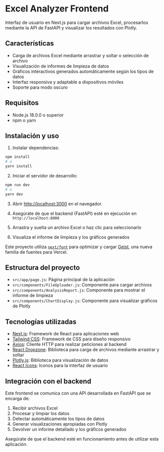 # Excel Analyzer Frontend

Interfaz de usuario en Next.js para cargar archivos Excel, procesarlos mediante la API de FastAPI y visualizar los resultados con Plotly.

## Características

- Carga de archivos Excel mediante arrastrar y soltar o selección de archivo
- Visualización de informes de limpieza de datos
- Gráficos interactivos generados automáticamente según los tipos de datos
- Interfaz responsiva y adaptable a dispositivos móviles
- Soporte para modo oscuro

## Requisitos

- Node.js 18.0.0 o superior
- npm o yarn

## Instalación y uso

1. Instalar dependencias:

```bash
npm install
# o
yarn install
```

2. Iniciar el servidor de desarrollo:

```bash
npm run dev
# o
yarn dev
```

3. Abrir [http://localhost:3000](http://localhost:3000) en el navegador.

4. Asegúrate de que el backend (FastAPI) esté en ejecución en `http://localhost:8000`

5. Arrastra y suelta un archivo Excel o haz clic para seleccionarlo

6. Visualiza el informe de limpieza y los gráficos generados

Este proyecto utiliza [`next/font`](https://nextjs.org/docs/app/building-your-application/optimizing/fonts) para optimizar y cargar [Geist](https://vercel.com/font), una nueva familia de fuentes para Vercel.

## Estructura del proyecto

- `src/app/page.js`: Página principal de la aplicación
- `src/components/FileUploader.js`: Componente para cargar archivos
- `src/components/AnalysisReport.js`: Componente para mostrar el informe de limpieza
- `src/components/ChartDisplay.js`: Componente para visualizar gráficos de Plotly

## Tecnologías utilizadas

- [Next.js](https://nextjs.org/docs): Framework de React para aplicaciones web
- [Tailwind CSS](https://tailwindcss.com/): Framework de CSS para diseño responsivo
- [Axios](https://axios-http.com/): Cliente HTTP para realizar peticiones al backend
- [React Dropzone](https://react-dropzone.js.org/): Biblioteca para carga de archivos mediante arrastrar y soltar
- [Plotly.js](https://plotly.com/javascript/): Biblioteca para visualización de datos
- [React Icons](https://react-icons.github.io/react-icons/): Iconos para la interfaz de usuario

## Integración con el backend

Este frontend se comunica con una API desarrollada en FastAPI que se encarga de:

1. Recibir archivos Excel
2. Procesar y limpiar los datos
3. Detectar automáticamente los tipos de datos
4. Generar visualizaciones apropiadas con Plotly
5. Devolver un informe detallado y los gráficos generados

Asegúrate de que el backend esté en funcionamiento antes de utilizar esta aplicación.
